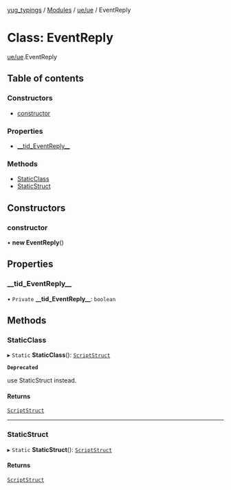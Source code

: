 [yug_typings](../README.md) / [Modules](../modules.md) / [ue/ue](../modules/ue_ue.md) / EventReply

# Class: EventReply

[ue/ue](../modules/ue_ue.md).EventReply

## Table of contents

### Constructors

- [constructor](ue_ue.EventReply.md#constructor)

### Properties

- [\_\_tid\_EventReply\_\_](ue_ue.EventReply.md#__tid_eventreply__)

### Methods

- [StaticClass](ue_ue.EventReply.md#staticclass)
- [StaticStruct](ue_ue.EventReply.md#staticstruct)

## Constructors

### constructor

• **new EventReply**()

## Properties

### \_\_tid\_EventReply\_\_

• `Private` **\_\_tid\_EventReply\_\_**: `boolean`

## Methods

### StaticClass

▸ `Static` **StaticClass**(): [`ScriptStruct`](ue_ue.ScriptStruct.md)

**`Deprecated`**

use StaticStruct instead.

#### Returns

[`ScriptStruct`](ue_ue.ScriptStruct.md)

___

### StaticStruct

▸ `Static` **StaticStruct**(): [`ScriptStruct`](ue_ue.ScriptStruct.md)

#### Returns

[`ScriptStruct`](ue_ue.ScriptStruct.md)
